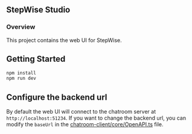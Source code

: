 ## StepWise Studio

### Overview

This project contains the web UI for StepWise.

## Getting Started

```bash
npm install
npm run dev
```

## Configure the backend url

By default the web UI will connect to the chatroom server at `http://localhost:51234`. If you want to change the backend url, you can modify the `baseUrl` in the [chatroom-client/core/OpenAPI.ts](https://github.com/LittleLittleCloud/Agent-ChatRoom/blob/c57c317b5f12579112abf507bf2ebc9a549b2fcf/chatroom-ui/chatroom-client/core/OpenAPI.ts#L44) file.
